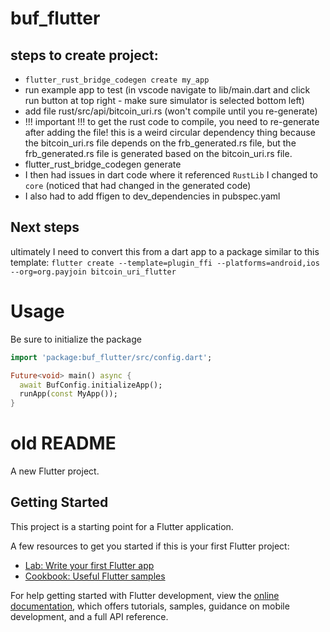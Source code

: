 # buf_flutter

## steps to create project:

- `flutter_rust_bridge_codegen create my_app`
- run example app to test (in vscode navigate to lib/main.dart and click run button at top right - make sure simulator is selected bottom left)
- add file rust/src/api/bitcoin_uri.rs (won't compile until you re-generate)
- !!! important !!! to get the rust code to compile, you need to re-generate after adding the file! this is a weird circular dependency thing because the bitcoin_uri.rs file depends on the frb_generated.rs file, but the frb_generated.rs file is generated based on the bitcoin_uri.rs file.
- flutter_rust_bridge_codegen generate
- I then had issues in dart code where it referenced `RustLib` I changed to `core` (noticed that had changed in the generated code)
- I also had to add ffigen to dev_dependencies in pubspec.yaml

## Next steps
ultimately I need to convert this from a dart app to a package similar to this template:
`flutter create --template=plugin_ffi --platforms=android,ios --org=org.payjoin bitcoin_uri_flutter`




# Usage

Be sure to initialize the package

```dart example of how to initialize the package
import 'package:buf_flutter/src/config.dart';

Future<void> main() async {
  await BufConfig.initializeApp();
  runApp(const MyApp());
}
```


# old README
A new Flutter project.

## Getting Started

This project is a starting point for a Flutter application.

A few resources to get you started if this is your first Flutter project:

- [Lab: Write your first Flutter app](https://docs.flutter.dev/get-started/codelab)
- [Cookbook: Useful Flutter samples](https://docs.flutter.dev/cookbook)

For help getting started with Flutter development, view the
[online documentation](https://docs.flutter.dev/), which offers tutorials,
samples, guidance on mobile development, and a full API reference.
